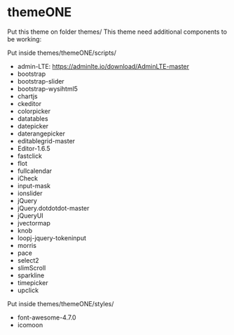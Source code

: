 # themeONE

Put this theme on folder themes/<themeONE>
This theme need additional components to be working:

Put inside themes/themeONE/scripts/<folder name>
* admin-LTE: https://adminlte.io/download/AdminLTE-master
* bootstrap
* bootstrap-slider
* bootstrap-wysihtml5
* chartjs
* ckeditor
* colorpicker
* datatables
* datepicker
* daterangepicker
* editablegrid-master
* Editor-1.6.5
* fastclick
* flot
* fullcalendar
* iCheck
* input-mask
* ionslider
* jQuery
* jQuery.dotdotdot-master
* jQueryUI
* jvectormap
* knob
* loopj-jquery-tokeninput
* morris
* pace
* select2
* slimScroll
* sparkline
* timepicker
* upclick
  
Put inside themes/themeONE/styles/<folder name>
* font-awesome-4.7.0
* icomoon
